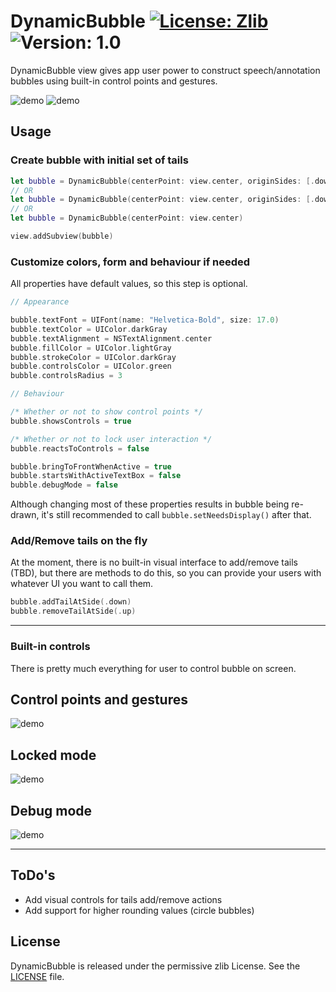 # DynamicBubble [![License: Zlib](https://img.shields.io/badge/License-Zlib-orange.svg)](https://opensource.org/licenses/Zlib) ![Version: 1.0](https://img.shields.io/badge/version-1.0-blue.svg)

DynamicBubble view gives app user power to construct speech/annotation bubbles using built-in control points and gestures.

![demo](images/bubble_flow_0.gif) ![demo](images/bubble_flow_1.gif)

## Usage

### Create bubble with initial set of tails
```swift
let bubble = DynamicBubble(centerPoint: view.center, originSides: [.down, .up, .left, .right], bubbleSize: CGSize(width: 200, height: 100))
// OR
let bubble = DynamicBubble(centerPoint: view.center, originSides: [.down, .up, .left, .right])
// OR
let bubble = DynamicBubble(centerPoint: view.center)

view.addSubview(bubble)
```

### Customize colors, form and behaviour if needed
All properties have default values, so this step is optional.
```swift
// Appearance

bubble.textFont = UIFont(name: "Helvetica-Bold", size: 17.0)
bubble.textColor = UIColor.darkGray
bubble.textAlignment = NSTextAlignment.center
bubble.fillColor = UIColor.lightGray
bubble.strokeColor = UIColor.darkGray
bubble.controlsColor = UIColor.green
bubble.controlsRadius = 3

// Behaviour

/* Whether or not to show control points */
bubble.showsControls = true

/* Whether or not to lock user interaction */
bubble.reactsToControls = false

bubble.bringToFrontWhenActive = true
bubble.startsWithActiveTextBox = false
bubble.debugMode = false
```
Although changing most of these properties results in bubble being re-drawn, it's still recommended to call `bubble.setNeedsDisplay()` after that.

### Add/Remove tails on the fly
At the moment, there is no built-in visual interface to add/remove tails (TBD), but there are methods to do this, so you can provide your users with whatever UI you want to call them.
```swift
bubble.addTailAtSide(.down)
bubble.removeTailAtSide(.up)
```

<hr>

### Built-in controls
There is pretty much everything for user to control bubble on screen.

## Control points and gestures
![demo](images/bubble_edit.jpg)

## Locked mode
![demo](images/bubble_locked.jpg)

## Debug mode
![demo](images/bubble_debug.jpg)

<hr>

## ToDo's
+ Add visual controls for tails add/remove actions
+ Add support for higher rounding values (circle bubbles)

## License
DynamicBubble is released under the permissive zlib License. See the [LICENSE](https://raw.githubusercontent.com/0xNSHuman/DynamicBubble/master/LICENSE.md) file.

